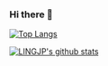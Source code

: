 ### Hi there 👋
[![Top Langs](https://github-readme-stats.vercel.app/api/top-langs/?username=LINGJP&langs_count=5)](https://github.com/anuraghazra/github-readme-stats)

[![LINGJP's github stats](https://github-readme-stats.vercel.app/api?username=LINGJP&show_icons=true&theme=radical&hide=prs&include_all_commits=true)](https://github.com/LINGJP)

<!--
**LINGJP/LINGJP** is a ✨ _special_ ✨ repository because its `README.md` (this file) appears on your GitHub profile.

Here are some ideas to get you started:

- 🔭 I’m currently working on ...
- 🌱 I’m currently learning ...
- 👯 I’m looking to collaborate on ...
- 🤔 I’m looking for help with ...
- 💬 Ask me about ...
- 📫 How to reach me: ...
- 😄 Pronouns: ...
- ⚡ Fun fact: ...
-->
